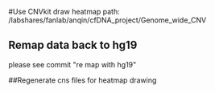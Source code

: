 #Use CNVkit draw heatmap
path: /labshares/fanlab/anqin/cfDNA_project/Genome_wide_CNV

## Remap data back to hg19
please see commit "re map with hg19"

##Regenerate cns files for heatmap drawing
